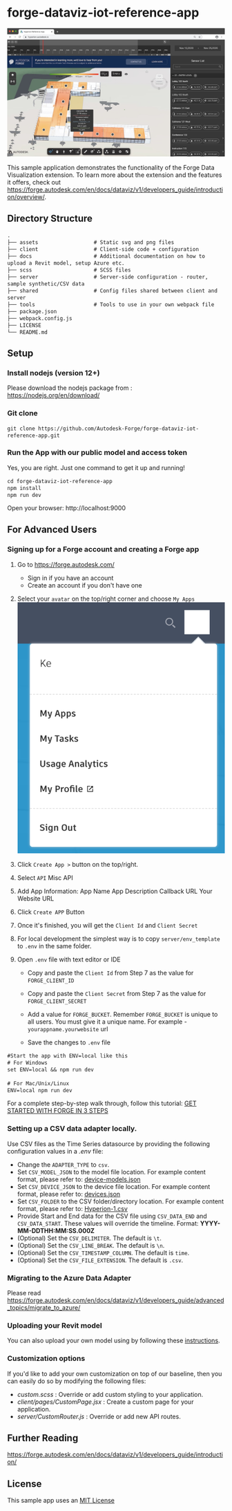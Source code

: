 # forge-dataviz-iot-reference-app

![Application](docs/dataviz-intro.jpg)

This sample application demonstrates the functionality of the Forge Data Visualization extension. To learn more about the extension and the features it offers, check out https://forge.autodesk.com/en/docs/dataviz/v1/developers_guide/introduction/overview/.


## Directory Structure
    .
    ├── assets                  # Static svg and png files
    ├── client                  # Client-side code + configuration
    ├── docs                    # Additional documentation on how to upload a Revit model, setup Azure etc.
    ├── scss                    # SCSS files
    ├── server                  # Server-side configuration - router, sample synthetic/CSV data
    ├── shared                  # Config files shared between client and server
    ├── tools                   # Tools to use in your own webpack file
    ├── package.json
    ├── webpack.config.js
    ├── LICENSE
    └── README.md

## Setup

### Install nodejs (version 12+)

Please download the nodejs package from : https://nodejs.org/en/download/

### Git clone

```console
git clone https://github.com/Autodesk-Forge/forge-dataviz-iot-reference-app.git
```

### Run the App with our public model and access token

Yes, you are right. Just one command to get it up and running!

```console
cd forge-dataviz-iot-reference-app
npm install
npm run dev
```

Open your browser:
http://localhost:9000

## For Advanced Users

### Signing up for a Forge account and creating a Forge app

1. Go to https://forge.autodesk.com/

    - Sign in if you have an account
    - Create an account if you don't have one
2. Select your `avatar` on the top/right corner and choose `My Apps`
   ![My Avatar/My Apps](./docs/my_app.png)
3. Click `Create App >` button on the top/right.
4. Select `API`
   Misc API
5. Add App Information:
   App Name
   App Description
   Callback URL
   Your Website URL
6. Click `Create APP` Button
7. Once it's finished, you will get the `Client Id` and `Client Secret`
8. For local development the simplest way is to copy `server/env_template` to `.env` in the same folder.
9. Open `.env` file with text editor or IDE

    - Copy and paste the `Client Id` from Step 7 as the value for `FORGE_CLIENT_ID`

    - Copy and paste the `Client Secret` from Step 7 as the value for `FORGE_CLIENT_SECRET`

    - Add a value for `FORGE_BUCKET`. Remember `FORGE_BUCKET` is unique to all users.
      You must give it a unique name. For example - `yourappname.yourwebsite` url

    - Save the changes to `.env` file

```console
#Start the app with ENV=local like this
# For Windows
set ENV=local && npm run dev

# For Mac/Unix/Linux
ENV=local npm run dev
```

For a complete step-by-step walk through, follow this tutorial: [GET STARTED WITH FORGE IN 3 STEPS](https://forge.autodesk.com/developer/start-now/signup)


### Setting up a CSV data adapter locally.
Use CSV files as the Time Series datasource by providing the following configuration values in a _.env_ file:

* Change the `ADAPTER_TYPE` to `csv`.
* Set `CSV_MODEL_JSON` to the model file location. For example content format, please refer to: [device-models.json](./server/gateways/synthetic-data/device-models.json)
* Set `CSV_DEVICE_JSON` to the device file location. For example content format, please refer to: [devices.json](./server/gateways/synthetic-data/devices.json)
* Set `CSV_FOLDER` to the CSV folder/directory location. For example content format, please refer to: [Hyperion-1.csv](./server/gateways/csv/Hyperion-1.csv)
* Provide Start and End data for the CSV file using `CSV_DATA_END` and `CSV_DATA_START`. These values will override the timeline. Format: **YYYY-MM-DDTHH:MM:SS.000Z**
* (Optional) Set the `CSV_DELIMITER`. The default is `\t`.
* (Optional) Set the `CSV_LINE_BREAK`. The default is `\n`.
* (Optional) Set the `CSV_TIMESTAMP_COLUMN`. The default is `time`.
* (Optional) Set the `CSV_FILE_EXTENSION`. The default is `.csv`.

### Migrating to the Azure Data Adapter

Please read https://forge.autodesk.com/en/docs/dataviz/v1/developers_guide/advanced_topics/migrate_to_azure/

### Uploading your Revit model

You can also upload your own model using by following these [instructions](https://dev.forge.autodesk.com/en/docs/dataviz/v1/developers_guide/quickstart/replace_model/).

### Customization options

If you'd like to add your own customization on top of our baseline, then you can easily do so by modifying the following files:

-   _custom.scss_ : Override or add custom styling to your application.
-   _client/pages/CustomPage.jsx_ : Create a custom page for your application.
-   _server/CustomRouter.js_ : Override or add new API routes.

## Further Reading
https://forge.autodesk.com/en/docs/dataviz/v1/developers_guide/introduction/

## License
This sample app uses an [MIT License](LICENSE)